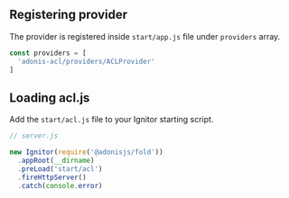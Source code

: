 ## Registering provider

The provider is registered inside `start/app.js` file under `providers` array.

```js
const providers = [
  'adonis-acl/providers/ACLProvider'
]
```

## Loading acl.js

Add the `start/acl.js` file to your Ignitor starting script.

```js
// server.js

new Ignitor(require('@adonisjs/fold'))
  .appRoot(__dirname)
  .preLoad('start/acl')
  .fireHttpServer()
  .catch(console.error)
```
